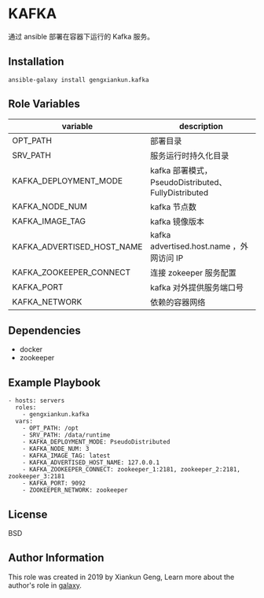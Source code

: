 KAFKA
=========

通过 ansible 部署在容器下运行的 Kafka 服务。

Installation
------------

`ansible-galaxy install gengxiankun.kafka`

Role Variables
--------------

variable | description
------------ | -------------
OPT_PATH | 部署目录
SRV_PATH | 服务运行时持久化目录
KAFKA_DEPLOYMENT_MODE | kafka 部署模式，PseudoDistributed、FullyDistributed
KAFKA_NODE_NUM | kafka 节点数
KAFKA_IMAGE_TAG | kafka 镜像版本
KAFKA_ADVERTISED_HOST_NAME | kafka advertised.host.name ，外网访问 IP
KAFKA_ZOOKEEPER_CONNECT | 连接 zokeeper 服务配置
KAFKA_PORT | kafka 对外提供服务端口号
KAFKA_NETWORK | 依赖的容器网络

Dependencies
------------

- docker
- zookeeper

Example Playbook
----------------

    - hosts: servers
      roles:
        - gengxiankun.kafka
      vars: 
        - OPT_PATH: /opt
        - SRV_PATH: /data/runtime
        - KAFKA_DEPLOYMENT_MODE: PseudoDistributed
        - KAFKA_NODE_NUM: 3
        - KAFKA_IMAGE_TAG: latest
        - KAFKA_ADVERTISED_HOST_NAME: 127.0.0.1
        - KAFKA_ZOOKEEPER_CONNECT: zookeeper_1:2181, zookeeper_2:2181, zookeeper_3:2181
        - KAFKA_PORT: 9092
        - ZOOKEEPER_NETWORK: zookeeper

License
-------

BSD

Author Information
------------------

This role was created in 2019 by Xiankun Geng, Learn more about the author's role in [galaxy](https://galaxy.ansible.com/gengxiankun).
